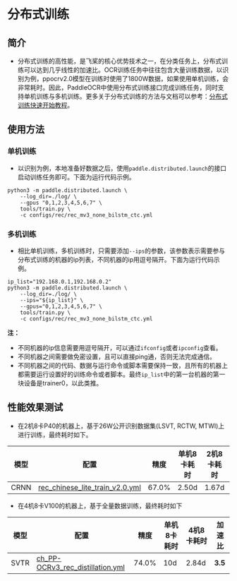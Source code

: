 # 分布式训练

## 简介

* 分布式训练的高性能，是飞桨的核心优势技术之一，在分类任务上，分布式训练可以达到几乎线性的加速比。OCR训练任务中往往包含大量训练数据，以识别为例，ppocrv2.0模型在训练时使用了1800W数据，如果使用单机训练，会非常耗时。因此，PaddleOCR中使用分布式训练接口完成训练任务，同时支持单机训练与多机训练。更多关于分布式训练的方法与文档可以参考：[分布式训练快速开始教程](https://fleet-x.readthedocs.io/en/latest/paddle_fleet_rst/parameter_server/ps_quick_start.html)。

## 使用方法

### 单机训练

* 以识别为例，本地准备好数据之后，使用`paddle.distributed.launch`的接口启动训练任务即可。下面为运行代码示例。

```shell
python3 -m paddle.distributed.launch \
    --log_dir=./log/ \
    --gpus "0,1,2,3,4,5,6,7" \
    tools/train.py \
    -c configs/rec/rec_mv3_none_bilstm_ctc.yml
```

### 多机训练

* 相比单机训练，多机训练时，只需要添加`--ips`的参数，该参数表示需要参与分布式训练的机器的ip列表，不同机器的ip用逗号隔开。下面为运行代码示例。


```shell
ip_list="192.168.0.1,192.168.0.2"
python3 -m paddle.distributed.launch \
    --log_dir=./log/ \
    --ips="${ip_list}" \
    --gpus="0,1,2,3,4,5,6,7" \
    tools/train.py \
    -c configs/rec/rec_mv3_none_bilstm_ctc.yml
```

**注：**
* 不同机器的ip信息需要用逗号隔开，可以通过`ifconfig`或者`ipconfig`查看。
* 不同机器之间需要做免密设置，且可以直接ping通，否则无法完成通信。
* 不同机器之间的代码、数据与运行命令或脚本需要保持一致，且所有的机器上都需要运行设置好的训练命令或者脚本。最终`ip_list`中的第一台机器的第一块设备是trainer0，以此类推。


## 性能效果测试

* 在2机8卡P40的机器上，基于26W公开识别数据集(LSVT, RCTW, MTWI)上进行训练，最终耗时如下。

| 模型   | 配置  | 精度     | 单机8卡耗时 | 2机8卡耗时 | 加速比 |
|------|-----|--------|--------|--------|-----|
| CRNN | [rec_chinese_lite_train_v2.0.yml](configs/rec/ch_ppocr_v2.0/rec_chinese_lite_train_v2.0.yml) | 67.0% | 2.50d   | 1.67d  | **1.5** |


* 在4机8卡V100的机器上，基于全量数据训练，最终耗时如下


| 模型   | 配置  | 精度     | 单机8卡耗时 | 4机8卡耗时 | 加速比 |
|------|-----|--------|--------|--------|-----|
| SVTR | [ch_PP-OCRv3_rec_distillation.yml](configs/rec/PP-OCRv3/ch_PP-OCRv3_rec_distillation.yml) | 74.0% | 10d   | 2.84d  | **3.5** |
